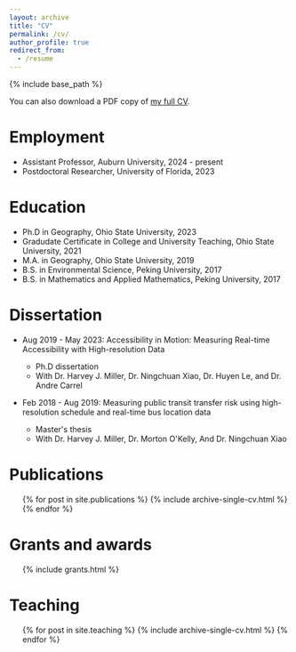 ```yaml
---
layout: archive
title: "CV"
permalink: /cv/
author_profile: true
redirect_from:
  - /resume
---
```


{% include base_path %}

You can also download a PDF copy of [my full CV](/resume/Luyu_Liu_CV_20251013.pdf).

Employment
======
* Assistant Professor, Auburn University, 2024 - present
* Postdoctoral Researcher, University of Florida, 2023

Education
======
* Ph.D in Geography, Ohio State University, 2023
* Gradudate Certificate in College and University Teaching, Ohio State University, 2021
* M.A. in Geography, Ohio State University, 2019
* B.S. in Environmental Science, Peking University, 2017
* B.S. in Mathematics and Applied Mathematics, Peking University, 2017


Dissertation
======
* Aug 2019 - May 2023:  Accessibility in Motion: Measuring Real-time Accessibility with High-resolution Data
  * Ph.D dissertation
  * With Dr. Harvey J. Miller, Dr. Ningchuan Xiao, Dr. Huyen Le, and Dr. Andre Carrel

* Feb 2018 - Aug 2019: Measuring public transit transfer risk using high-resolution schedule and real-time bus location data
  * Master's thesis
  * With Dr. Harvey J. Miller, Dr. Morton O'Kelly, And Dr. Ningchuan Xiao
  

Publications
======
  <ul>{% for post in site.publications %}
    {% include archive-single-cv.html %}
  {% endfor %}</ul>
  
Grants and awards
======
  <ul>
    {% include grants.html %}</ul>
  

Teaching
======
  <ul>{% for post in site.teaching %}
    {% include archive-single-cv.html %}
  {% endfor %}</ul>
  